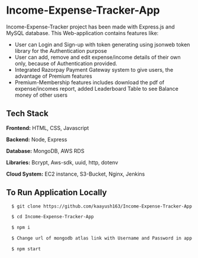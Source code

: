 # Income-Expense-Tracker-App 

Income-Expense-Tracker project has been made with Express.js and MySQL database. This Web-application contains features like:





- User can Login and Sign-up with token generating using jsonweb token library for the Authentication purpose
- User can add, remove and edit expense/income details of their own only, because of Authentication provided.
- Integrated Razorpay Payment Gateway system to give users, the advantage of Premium features
- Premium-Membership features includes download the pdf of expense/incomes report, added Leaderboard Table to see Balance money of other users


## Tech Stack

**Frontend:** HTML, CSS, Javascript

**Backend:** Node, Express

**Database:** MongoDB, AWS RDS

**Libraries:** Bcrypt, Aws-sdk, uuid, http, dotenv

**Cloud System:** EC2 instance, S3-Bucket, Nginx, Jenkins




## To Run Application Locally



```bash
  $ git clone https://github.com/kaayush163/Income-Expense-Tracker-App.git
```
```bash
  $ cd Income-Expense-Tracker-App
```
```bash
  $ npm i
```
```bash
  $ Change url of mongodb atlas link with Username and Password in app.js file
```
```bash
  $ npm start
```
